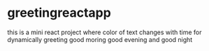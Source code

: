 # greetingreactapp
this is a mini react project where color of text changes with time for dynamically greeting good moring good evening and good night
